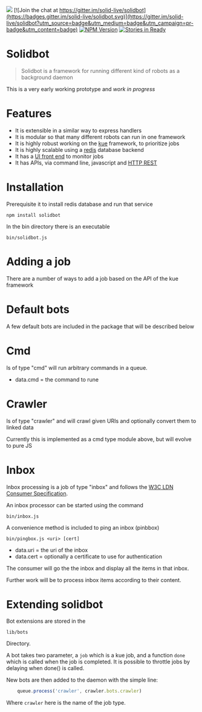 [![](https://img.shields.io/badge/project-Solid_Live-7C4DFF.svg?style=flat-square)](https://github.com/solid-live/)
[![Join the chat at https://gitter.im/solid-live/solidbot](https://badges.gitter.im/solid-live/solidbot.svg)](https://gitter.im/solid-live/solidbot?utm_source=badge&utm_medium=badge&utm_campaign=pr-badge&utm_content=badge)
[![NPM Version](https://img.shields.io/npm/v/solidbot.svg?style=flat-square)](https://npm.im/solidbot)
[![Stories in Ready](https://badge.waffle.io/solid-live/solidbot.png?label=ready&title=Ready)](https://waffle.io/solid-live/solidbot)

# Solidbot

> Solidbot is a framework for running different kind of robots as a background daemon

This is a very early working prototype and *work in progress*

# Features

* It is extensible in a similar way to express handlers
* It is modular so that many different robots can run in one framework
* It is highly robust working on the [kue](https://github.com/Automattic/kue) framework, to prioritize jobs
* It is highly scalable using a [redis](http://redis.io/) database backend
* It has a [UI front end](https://github.com/Automattic/kue#user-interface) to monitor jobs
* It has APIs, via command line, javascript and [HTTP REST](https://github.com/Automattic/kue#json-api)

# Installation

Prerequisite it to install redis database and run that service

    npm install solidbot

In the bin directory there is an executable

    bin/solidbot.js

# Adding a job

There are a number of ways to add a job based on the API of the kue framework

# Default bots

A few default bots are included in the package that will be described below

# Cmd

Is of type "cmd" will run arbitrary commands in a queue.

* data.cmd = the command to rune

# Crawler

Is of type "crawler" and will crawl given URIs and optionally convert them to linked data

Currently this is implemented as a cmd type module above, but will evolve to pure JS

# Inbox

Inbox processing is a job of type "inbox" and follows the [W3C LDN Consumer Specification](https://linkedresearch.org/ldn/#consuming).

An inbox processor can be started using the command

    bin/inbox.js

A convenience method is included to ping an inbox (pinbbox)

    bin/pingbox.js <uri> [cert]

* data.uri = the uri of the inbox
* data.cert = optionally a certificate to use for authentication

The consumer will go the the inbox and display all the items in that inbox.

Further work will be to process inbox items according to their content.

# Extending solidbot

Bot extensions are stored in the

    lib/bots

Directory.  

A bot takes two parameter, a `job` which is a kue job, and a function `done` which is called when the job is completed.  It is possible to throttle jobs by delaying when done() is called.

New bots are then added to the daemon with the simple line:


```javascript
    queue.process('crawler', crawler.bots.crawler)
```

Where `crawler` here is the name of the job type.
